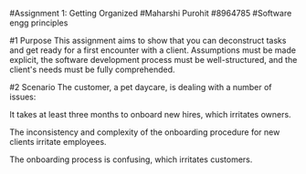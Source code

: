 #Assignment 1: Getting Organized
#Maharshi Purohit
#8964785
#Software engg principles

#1 Purpose
This assignment aims to show that you can deconstruct tasks and get ready for a first encounter with a client. Assumptions must be made explicit, the software development process must be well-structured, and the client's needs must be fully comprehended.

#2 Scenario
The customer, a pet daycare, is dealing with a number of issues:

It takes at least three months to onboard new hires, which irritates owners.


The inconsistency and complexity of the onboarding procedure for new clients irritate employees.

The onboarding process is confusing, which irritates customers.

